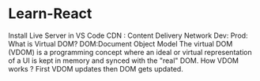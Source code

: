 # Learn-React
Install Live Server in VS Code
CDN : Content Delivery Network
Dev:
Prod:
What is Virtual DOM?
DOM:Document Object Model
The virtual DOM (VDOM) is a programming concept where an ideal or virtual representation of a UI is kept in memory and synced with the "real" DOM.
How VDOM works ?
First VDOM updates then DOM gets updated.